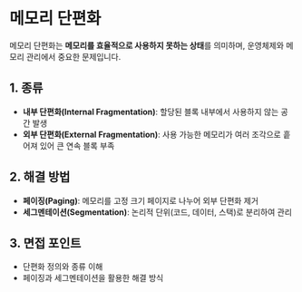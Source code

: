 # 메모리 단편화

메모리 단편화는 **메모리를 효율적으로 사용하지 못하는 상태**를 의미하며, 운영체제와 메모리 관리에서 중요한 문제입니다.

## 1. 종류
- **내부 단편화(Internal Fragmentation)**: 할당된 블록 내부에서 사용하지 않는 공간 발생
- **외부 단편화(External Fragmentation)**: 사용 가능한 메모리가 여러 조각으로 흩어져 있어 큰 연속 블록 부족

## 2. 해결 방법
- **페이징(Paging)**: 메모리를 고정 크기 페이지로 나누어 외부 단편화 제거
- **세그멘테이션(Segmentation)**: 논리적 단위(코드, 데이터, 스택)로 분리하여 관리

## 3. 면접 포인트
- 단편화 정의와 종류 이해
- 페이징과 세그멘테이션을 활용한 해결 방식
